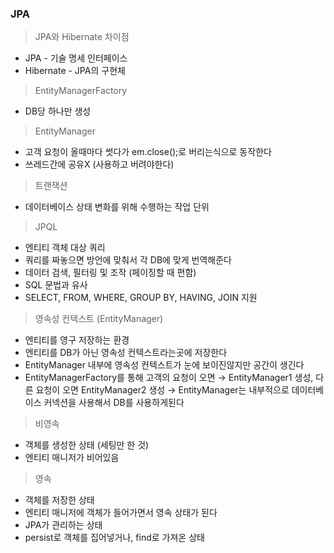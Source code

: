 ### JPA

> JPA와 Hibernate 차이점

- JPA - 기술 명세 인터페이스
- Hibernate - JPA의 구현체

> EntityManagerFactory

- DB당 하나만 생성

> EntityManager

- 고객 요청이 올때마다 썻다가 em.close();로 버리는식으로 동작한다
- 쓰레드간에 공유X (사용하고 버려야한다)

> 트랜잭션

- 데이터베이스 상태 변화를 위해 수행하는 작업 단위

> JPQL

- 엔티티 객체 대상 쿼리
- 쿼리를 짜놓으면 방언에 맞춰서 각 DB에 맞게 번역해준다
- 데이터 검색, 필터링 및 조작 (페이징할 때 편함)
- SQL 문법과 유사
- SELECT, FROM, WHERE, GROUP BY, HAVING, JOIN 지원

> 영속성 컨텍스트 (EntityManager)

- 엔티티를 영구 저장하는 환경
- 엔티티를 DB가 아닌 영속성 컨텍스트라는곳에 저장한다
- EntityManager 내부에 영속성 컨텍스트가 눈에 보이진않지만 공간이 생긴다 
- EntityManagerFactory를 통해 고객의 요청이 오면 → EntityManager1 생성, 다른 요청이 오면 EntityManager2 생성 → EntityManager는 내부적으로 데이터베이스 커넥션을 사용해서 DB를 사용하게된다

> 비영속

- 객체를 생성한 상태 (세팅만 한 것)
- 엔티티 매니저가 비어있음

> 영속

- 객체를 저장한 상태
- 엔티티 매니저에 객체가 들어가면서 영속 상태가 된다
- JPA가 관리하는 상태
- persist로 객체를 집어넣거나, find로 가져온 상태 
